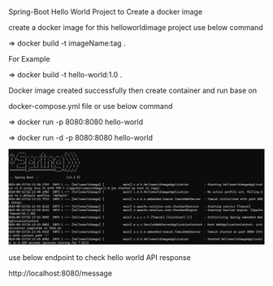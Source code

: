 Spring-Boot Hello World Project  to Create a docker image

create a docker image for this helloworldimage project use below command

=> docker build -t imageName:tag .

For Example 

=> docker build -t hello-world:1.0 .

Docker image created successfully then create container and run base on

docker-compose.yml file or use below command

=> docker run -p 8080:8080 hello-world

=> docker run -d -p 8080:8080 hello-world

![img_2.png](img_2.png)

use below endpoint to check hello world API response

http://localhost:8080/message